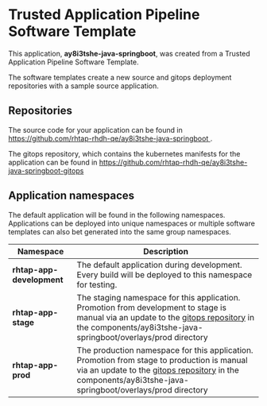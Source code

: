# Trusted Application Pipeline Software Template

This application, **ay8i3tshe-java-springboot**, was created from a Trusted Application Pipeline Software Template.

The software templates create a new source and gitops deployment repositories with a sample source application. 

## Repositories

The source code for your application can be found in [https://github.com/rhtap-rhdh-qe/ay8i3tshe-java-springboot ](https://github.com/rhtap-rhdh-qe/ay8i3tshe-java-springboot ).
 
The gitops repository, which contains the kubernetes manifests for the application can be found in 
[https://github.com/rhtap-rhdh-qe/ay8i3tshe-java-springboot-gitops ](https://github.com/rhtap-rhdh-qe/ay8i3tshe-java-springboot-gitops ) 

## Application namespaces 

The default application will be found in the following namespaces. Applications can be deployed into unique namespaces or multiple software templates can also bet generated into the same group namespaces.  

|  Namespace   |  Description   |  
| -------- | -------- |   
| **rhtap-app-development** | The default application during development. Every build will be deployed to this namespace for testing. | 
| **rhtap-app-stage** | The staging namespace for this application. Promotion from development to stage is manual via an update to the [gitops repository](https://github.com/rhtap-rhdh-qe/ay8i3tshe-java-springboot-gitops ) in the components/ay8i3tshe-java-springboot/overlays/prod directory |  
| **rhtap-app-prod** | The production namespace for this application. Promotion from stage to production is manual via an update to the [gitops repository](https://github.com/rhtap-rhdh-qe/ay8i3tshe-java-springboot-gitops ) in the components/ay8i3tshe-java-springboot/overlays/prod directory | 